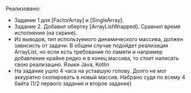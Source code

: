 Реализовано:

* Задание 1 для [FactorArray] и [SingleArray].
* Задание 2. Добавил обертку [ArrayListWrapped]. Сравнил время исполнения (на скрине).
* Из выводов, тип используемого динамического массива, должен зависисть от задачи. В общем случае подойдет реализация ArrayList, но если есть требования по памяти и например добавление крайне редко и в конец массива, то стоит написать свою реализацию.
Языки Java, Kotlin
* На задание ушло 4 часа на уставшую голову. Долго не мог аккуратно скопировать в новый массив.
  Набрано судя по всему 4 байта (1/2 первого задания и второе задание)